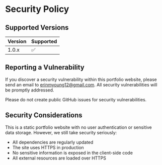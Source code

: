 # Security Policy

## Supported Versions

| Version | Supported          |
| ------- | ------------------ |
| 1.0.x   | :white_check_mark: |

## Reporting a Vulnerability

If you discover a security vulnerability within this portfolio website, please send an email to erinmyoung12@gmail.com. All security vulnerabilities will be promptly addressed.

Please do not create public GitHub issues for security vulnerabilities.

## Security Considerations

This is a static portfolio website with no user authentication or sensitive data storage. However, we still take security seriously:

- All dependencies are regularly updated
- The site uses HTTPS in production
- No sensitive information is exposed in the client-side code
- All external resources are loaded over HTTPS

